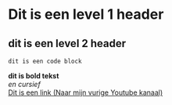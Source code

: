 # Dit is een level 1 header
## dit is een level 2 header
```
dit is een code block
```
**dit is bold tekst**  
*en cursief*  
[Dit is een link (Naar mijn vurige Youtube kanaal)](https://www.youtube.com/channel/UCC7LkTltNmjJEgfYBpr2ljQ)